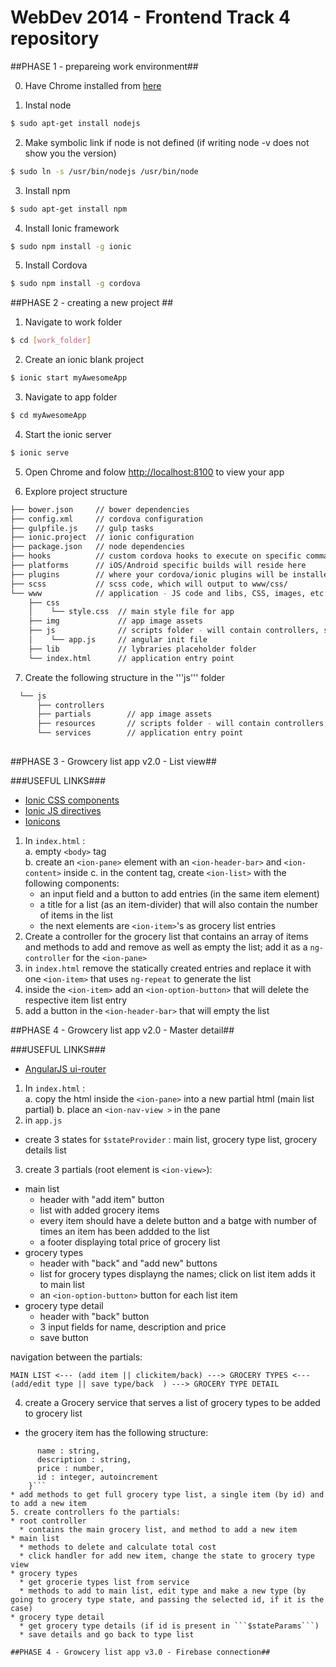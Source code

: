# WebDev 2014 - Frontend Track 4 repository #

##PHASE 1 - prepareing work environment##

0. Have Chrome installed from [here](http://www.google.com/chrome/)  

1. Instal node  

  ```bash
  $ sudo apt-get install nodejs
  ```

2. Make symbolic link if node is not defined (if writing node -v does not show you the version)  

  ```bash
  $ sudo ln -s /usr/bin/nodejs /usr/bin/node  
  ```

3. Install npm  

  ```bash
  $ sudo apt-get install npm
  ```
  
4. Install Ionic framework 

  ```bash
  $ sudo npm install -g ionic
  ```
  
5. Install Cordova  

  ```bash
  $ sudo npm install -g cordova
  ```
  
  
##PHASE 2 - creating a new project ##

1. Navigate to work folder  

  ```bash
  $ cd [work_folder]
  ```
  
2. Create an ionic blank project  

  ```bash
  $ ionic start myAwesomeApp
  ```
3. Navigate to app folder  

  ```bash
  $ cd myAwesomeApp
  ```
  
4. Start the ionic server  

  ```bash
  $ ionic serve
  ```
5. Open Chrome and folow [http://localhost:8100](http://localhost:8100) to view your app  

6. Explore project structure  

  ```bash
  ├── bower.json     // bower dependencies
  ├── config.xml     // cordova configuration
  ├── gulpfile.js    // gulp tasks
  ├── ionic.project  // ionic configuration
  ├── package.json   // node dependencies
  ├── hooks          // custom cordova hooks to execute on specific commands
  ├── platforms      // iOS/Android specific builds will reside here
  ├── plugins        // where your cordova/ionic plugins will be installed
  ├── scss           // scss code, which will output to www/css/
  └── www            // application - JS code and libs, CSS, images, etc.
      ├── css             
      │    └── style.css  // main style file for app
      ├── img             // app image assets
      ├── js              // scripts folder - will contain controllers, services, partial views etc.
      │    └── app.js     // angular init file
      ├── lib             // lybraries placeholder folder
      └── index.html      // application entry point
  ````

7. Create the following structure in the '''js''' folder  

```bash
  └── js     
      ├── controllers             
      ├── partials        // app image assets
      ├── resources       // scripts folder - will contain controllers, services, partial views etc.
      └── services        // application entry point
      
```


##PHASE 3 - Growcery list app v2.0 - List view##

###USEFUL LINKS###

*  [Ionic CSS components](http://ionicframework.com/docs/components/)
*  [Ionic JS directives](http://ionicframework.com/docs/api/)
*  [Ionicons](http://ionicons.com/)


1. In ```index.html``` :  
  a. empty ```<body>``` tag  
  b. create an ```<ion-pane>``` element with an ```<ion-header-bar>``` and ```<ion-content>``` inside
  c. in the content tag, create ```<ion-list>``` with the following components:
    * an input field and a button to add entries (in the same item element)
    * a title for a list (as an item-divider) that will also contain the number of items in the list
    * the next elements are ```<ion-item>```'s as grocery list entries
2. Create a controller for the grocery list that contains an array of items and methods to add and remove as well as empty the list; add it as a ```ng-controller``` for the ```<ion-pane>```
3. in ```index.html``` remove the statically created entries and replace it with one ```<ion-item>``` that uses ```ng-repeat``` to generate the list
4. inside the ```<ion-item>``` add an ```<ion-option-button>``` that will delete the respective item list entry
5. add a button in the ```<ion-header-bar>``` that will empty the list
  

##PHASE 4 - Growcery list app v2.0 - Master detail##

###USEFUL LINKS###

*  [AngularJS ui-router](https://github.com/angular-ui/ui-router)


1. In ```index.html``` :  
  a. copy the html inside the ```<ion-pane>``` into a new partial html (main list partial)
  b. place an ```<ion-nav-view >``` in the pane
2. in ```app.js```
  * create 3 states for ```$stateProvider``` : main list, grocery type list, grocery details list
3. create 3 partials (root element is ```<ion-view>```):
  * main list
    * header with "add item" button
    * list with added grocery items 
    * every item should have a delete button and a batge with number of times an item has been addded to the list
    * a footer displaying total price of grocery list
  * grocery types 
    * header with "back" and "add new" buttons
    * list for grocery types displayng the names; click on list item adds it to main list
    * an ```<ion-option-button>``` button for each list item
  * grocery type detail
    * header with "back" button
    * 3 input fields for name, description and price
    * save button
  
navigation between the partials:  
```
MAIN LIST <--- (add item || clickitem/back) ---> GROCERY TYPES <--- (add/edit type || save type/back  ) ---> GROCERY TYPE DETAIL
```
4. create a Grocery service that serves a list of grocery types to be added to grocery list
  * the grocery item has the following structure:  
  ``` {
        name : string,
        description : string,
        price : number,
        id : integer, autoincrement
      }```
  * add methods to get full grocery type list, a single item (by id) and to add a new item
5. create controllers fo the partials:
  * root controller
    * contains the main grocery list, and method to add a new item
  * main list
    * methods to delete and calculate total cost
    * click handler for add new item, change the state to grocery type view
  * grocery types 
    * get grocerie types list from service
    * methods to add to main list, edit type and make a new type (by going to grocery type state, and passing the selected id, if it is the case)
  * grocery type detail
    * get grocery type details (if id is present in ```$stateParams```)
    * save details and go back to type list

##PHASE 4 - Growcery list app v3.0 - Firebase connection##   